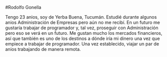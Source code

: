 #Rodolfo Gonella

Tengo 23 anios, soy de Yerba Buena, Tucumán.
Estudié durante algunos anios Administración de Empresas pero aún no me recibí.
En un futuro me gustaría trabajar de programador y, tal vez, proseguir con Administración pero eso se verá en un futuro.
Me gustan mucho los mercados financieros, así que también es uno de los destinos a dónde iría mi dinero una vez que empiece a trabajar de programador. Una vez establecido, viajar un par de anios trabajando de manera remota.